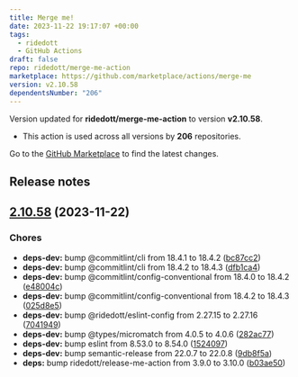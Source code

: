 ```yaml
---
title: Merge me!
date: 2023-11-22 19:17:07 +00:00
tags:
  - ridedott
  - GitHub Actions
draft: false
repo: ridedott/merge-me-action
marketplace: https://github.com/marketplace/actions/merge-me
version: v2.10.58
dependentsNumber: "206"
---
```



Version updated for **ridedott/merge-me-action** to version **v2.10.58**.
- This action is used across all versions by **206** repositories.

Go to the [GitHub Marketplace](https://github.com/marketplace/actions/merge-me) to find the latest changes.

## Release notes

## [2.10.58](https://github.com/ridedott/merge-me-action/compare/v2.10.57...v2.10.58) (2023-11-22)


### Chores

* **deps-dev:** bump @commitlint/cli from 18.4.1 to 18.4.2 ([bc87cc2](https://github.com/ridedott/merge-me-action/commit/bc87cc263037a08e2ad7e9a8b6dfdd2fd040d49d))
* **deps-dev:** bump @commitlint/cli from 18.4.2 to 18.4.3 ([dfb1ca4](https://github.com/ridedott/merge-me-action/commit/dfb1ca4a87d3ddab9bd3af3815cbbbf472897357))
* **deps-dev:** bump @commitlint/config-conventional from 18.4.0 to 18.4.2 ([e48004c](https://github.com/ridedott/merge-me-action/commit/e48004c621c319981a6a24cb00055c2a43334662))
* **deps-dev:** bump @commitlint/config-conventional from 18.4.2 to 18.4.3 ([025d8e5](https://github.com/ridedott/merge-me-action/commit/025d8e53f4508202930a267bdec3932d15b89b44))
* **deps-dev:** bump @ridedott/eslint-config from 2.27.15 to 2.27.16 ([7041949](https://github.com/ridedott/merge-me-action/commit/7041949671c90c0b88f7138f870864e69c5216a3))
* **deps-dev:** bump @types/micromatch from 4.0.5 to 4.0.6 ([282ac77](https://github.com/ridedott/merge-me-action/commit/282ac7760e2f45d0445ad606c7ab79d5ae75a8d6))
* **deps-dev:** bump eslint from 8.53.0 to 8.54.0 ([1524097](https://github.com/ridedott/merge-me-action/commit/1524097eca48598939f202db40b32644e28834f0))
* **deps-dev:** bump semantic-release from 22.0.7 to 22.0.8 ([9db8f5a](https://github.com/ridedott/merge-me-action/commit/9db8f5acf5f80c437f82d844ad8f60d6d45e31e2))
* **deps:** bump ridedott/release-me-action from 3.9.0 to 3.10.0 ([b03ae50](https://github.com/ridedott/merge-me-action/commit/b03ae507fe561fc134f4f131eb0b6e165b2f278a))





